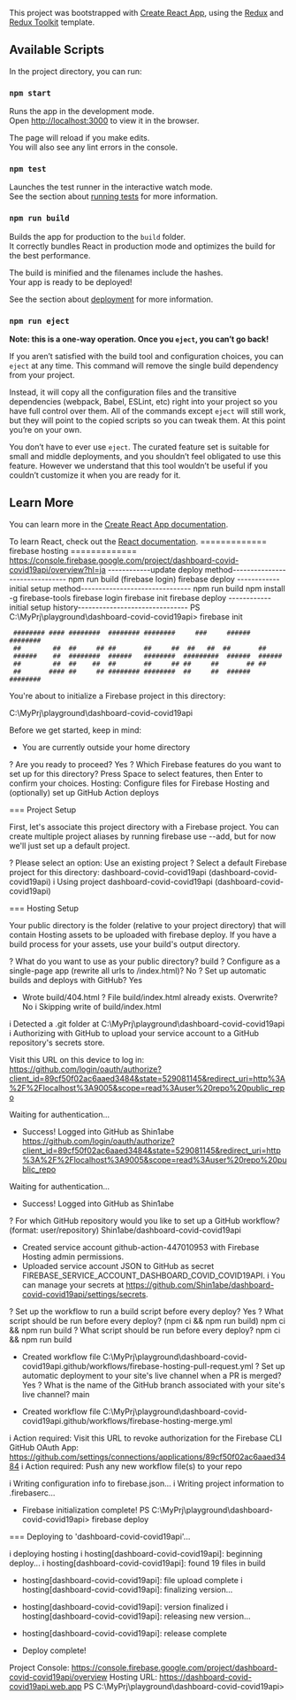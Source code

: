 This project was bootstrapped with [Create React App](https://github.com/facebook/create-react-app), using the [Redux](https://redux.js.org/) and [Redux Toolkit](https://redux-toolkit.js.org/) template.

## Available Scripts

In the project directory, you can run:

### `npm start`

Runs the app in the development mode.<br />
Open [http://localhost:3000](http://localhost:3000) to view it in the browser.

The page will reload if you make edits.<br />
You will also see any lint errors in the console.

### `npm test`

Launches the test runner in the interactive watch mode.<br />
See the section about [running tests](https://facebook.github.io/create-react-app/docs/running-tests) for more information.

### `npm run build`

Builds the app for production to the `build` folder.<br />
It correctly bundles React in production mode and optimizes the build for the best performance.

The build is minified and the filenames include the hashes.<br />
Your app is ready to be deployed!

See the section about [deployment](https://facebook.github.io/create-react-app/docs/deployment) for more information.

### `npm run eject`

**Note: this is a one-way operation. Once you `eject`, you can’t go back!**

If you aren’t satisfied with the build tool and configuration choices, you can `eject` at any time. This command will remove the single build dependency from your project.

Instead, it will copy all the configuration files and the transitive dependencies (webpack, Babel, ESLint, etc) right into your project so you have full control over them. All of the commands except `eject` will still work, but they will point to the copied scripts so you can tweak them. At this point you’re on your own.

You don’t have to ever use `eject`. The curated feature set is suitable for small and middle deployments, and you shouldn’t feel obligated to use this feature. However we understand that this tool wouldn’t be useful if you couldn’t customize it when you are ready for it.

## Learn More

You can learn more in the [Create React App documentation](https://facebook.github.io/create-react-app/docs/getting-started).

To learn React, check out the [React documentation](https://reactjs.org/).
============= firebase hosting =============
https://console.firebase.google.com/project/dashboard-covid-covid19api/overview?hl=ja
------------update deploy method-------------------------------
npm run build
(firebase login)
firebase deploy
------------initial setup method-------------------------------
npm run build
npm install -g firebase-tools
firebase login
firebase init
firebase deploy
------------initial setup history-------------------------------
PS C:\MyPrj\playground\dashboard-covid-covid19api> firebase init

     ######## #### ########  ######## ########     ###     ######  ########
     ##        ##  ##     ## ##       ##     ##  ##   ##  ##       ##
     ######    ##  ########  ######   ########  #########  ######  ######
     ##        ##  ##    ##  ##       ##     ## ##     ##       ## ##
     ##       #### ##     ## ######## ########  ##     ##  ######  ########

You're about to initialize a Firebase project in this directory:

C:\MyPrj\playground\dashboard-covid-covid19api

Before we get started, keep in mind:

- You are currently outside your home directory

? Are you ready to proceed? Yes
? Which Firebase features do you want to set up for this directory? Press Space to select features, then Enter to confirm your choices. Hosting: Configure files
for Firebase Hosting and (optionally) set up GitHub Action deploys

=== Project Setup

First, let's associate this project directory with a Firebase project.
You can create multiple project aliases by running firebase use --add,
but for now we'll just set up a default project.

? Please select an option: Use an existing project
? Select a default Firebase project for this directory: dashboard-covid-covid19api (dashboard-covid-covid19api)
i Using project dashboard-covid-covid19api (dashboard-covid-covid19api)

=== Hosting Setup

Your public directory is the folder (relative to your project directory) that
will contain Hosting assets to be uploaded with firebase deploy. If you
have a build process for your assets, use your build's output directory.

? What do you want to use as your public directory? build
? Configure as a single-page app (rewrite all urls to /index.html)? No
? Set up automatic builds and deploys with GitHub? Yes

- Wrote build/404.html
  ? File build/index.html already exists. Overwrite? No
  i Skipping write of build/index.html

i Detected a .git folder at C:\MyPrj\playground\dashboard-covid-covid19api
i Authorizing with GitHub to upload your service account to a GitHub repository's secrets store.

Visit this URL on this device to log in:
https://github.com/login/oauth/authorize?client_id=89cf50f02ac6aaed3484&state=529081145&redirect_uri=http%3A%2F%2Flocalhost%3A9005&scope=read%3Auser%20repo%20public_repo

Waiting for authentication...

- Success! Logged into GitHub as Shin1abe
  https://github.com/login/oauth/authorize?client_id=89cf50f02ac6aaed3484&state=529081145&redirect_uri=http%3A%2F%2Flocalhost%3A9005&scope=read%3Auser%20repo%20public_repo

Waiting for authentication...

- Success! Logged into GitHub as Shin1abe

? For which GitHub repository would you like to set up a GitHub workflow? (format: user/repository) Shin1abe/dashboard-covid-covid19api

- Created service account github-action-447010953 with Firebase Hosting admin permissions.
- Uploaded service account JSON to GitHub as secret FIREBASE_SERVICE_ACCOUNT_DASHBOARD_COVID_COVID19API.
  i You can manage your secrets at https://github.com/Shin1abe/dashboard-covid-covid19api/settings/secrets.

? Set up the workflow to run a build script before every deploy? Yes
? What script should be run before every deploy? (npm ci && npm run build) npm ci && npm run build
? What script should be run before every deploy? npm ci && npm run build

- Created workflow file C:\MyPrj\playground\dashboard-covid-covid19api\.github/workflows/firebase-hosting-pull-request.yml
  ? Set up automatic deployment to your site's live channel when a PR is merged? Yes
  ? What is the name of the GitHub branch associated with your site's live channel? main

- Created workflow file C:\MyPrj\playground\dashboard-covid-covid19api\.github/workflows/firebase-hosting-merge.yml

i Action required: Visit this URL to revoke authorization for the Firebase CLI GitHub OAuth App:
https://github.com/settings/connections/applications/89cf50f02ac6aaed3484
i Action required: Push any new workflow file(s) to your repo

i Writing configuration info to firebase.json...
i Writing project information to .firebaserc...

- Firebase initialization complete!
  PS C:\MyPrj\playground\dashboard-covid-covid19api> firebase deploy

=== Deploying to 'dashboard-covid-covid19api'...

i deploying hosting
i hosting[dashboard-covid-covid19api]: beginning deploy...
i hosting[dashboard-covid-covid19api]: found 19 files in build

- hosting[dashboard-covid-covid19api]: file upload complete
  i hosting[dashboard-covid-covid19api]: finalizing version...
- hosting[dashboard-covid-covid19api]: version finalized
  i hosting[dashboard-covid-covid19api]: releasing new version...
- hosting[dashboard-covid-covid19api]: release complete

- Deploy complete!

Project Console: https://console.firebase.google.com/project/dashboard-covid-covid19api/overview
Hosting URL: https://dashboard-covid-covid19api.web.app
PS C:\MyPrj\playground\dashboard-covid-covid19api>
